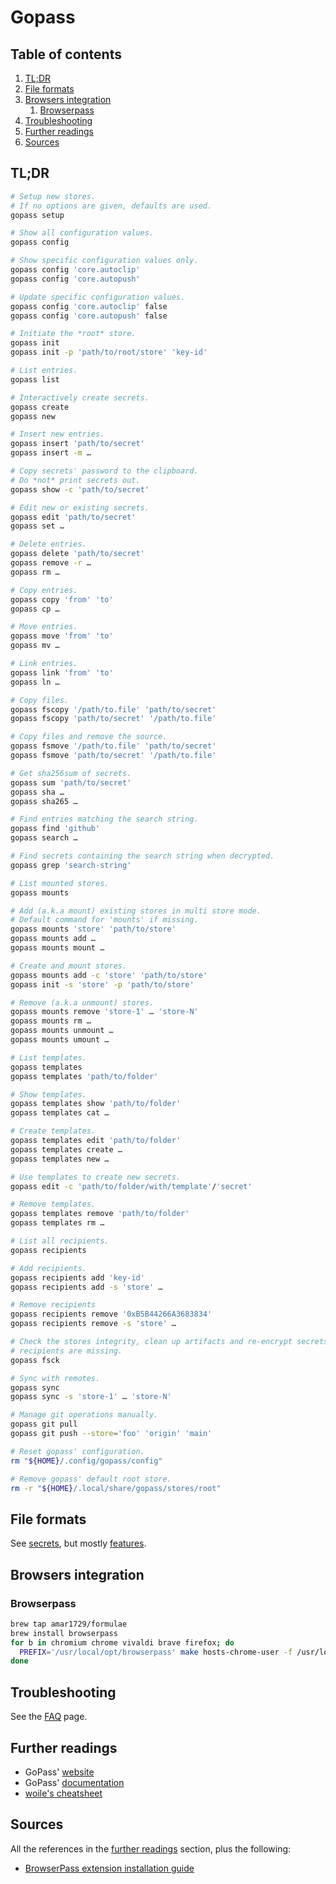 # Gopass

## Table of contents <!-- omit in toc -->

1. [TL;DR](#tldr)
1. [File formats](#file-formats)
1. [Browsers integration](#browsers-integration)
   1. [Browserpass](#browserpass)
1. [Troubleshooting](#troubleshooting)
1. [Further readings](#further-readings)
1. [Sources](#sources)

## TL;DR

```sh
# Setup new stores.
# If no options are given, defaults are used.
gopass setup

# Show all configuration values.
gopass config

# Show specific configuration values only.
gopass config 'core.autoclip'
gopass config 'core.autopush'

# Update specific configuration values.
gopass config 'core.autoclip' false
gopass config 'core.autopush' false

# Initiate the *root* store.
gopass init
gopass init -p 'path/to/root/store' 'key-id'

# List entries.
gopass list

# Interactively create secrets.
gopass create
gopass new

# Insert new entries.
gopass insert 'path/to/secret'
gopass insert -m …

# Copy secrets' password to the clipboard.
# Do *not* print secrets out.
gopass show -c 'path/to/secret'

# Edit new or existing secrets.
gopass edit 'path/to/secret'
gopass set …

# Delete entries.
gopass delete 'path/to/secret'
gopass remove -r …
gopass rm …

# Copy entries.
gopass copy 'from' 'to'
gopass cp …

# Move entries.
gopass move 'from' 'to'
gopass mv …

# Link entries.
gopass link 'from' 'to'
gopass ln …

# Copy files.
gopass fscopy '/path/to.file' 'path/to/secret'
gopass fscopy 'path/to/secret' '/path/to.file'

# Copy files and remove the source.
gopass fsmove '/path/to.file' 'path/to/secret'
gopass fsmove 'path/to/secret' '/path/to.file'

# Get sha256sum of secrets.
gopass sum 'path/to/secret'
gopass sha …
gopass sha265 …

# Find entries matching the search string.
gopass find 'github'
gopass search …

# Find secrets containing the search string when decrypted.
gopass grep 'search-string'

# List mounted stores.
gopass mounts

# Add (a.k.a mount) existing stores in multi store mode.
# Default command for 'mounts' if missing.
gopass mounts 'store' 'path/to/store'
gopass mounts add …
gopass mounts mount …

# Create and mount stores.
gopass mounts add -c 'store' 'path/to/store'
gopass init -s 'store' -p 'path/to/store'

# Remove (a.k.a unmount) stores.
gopass mounts remove 'store-1' … 'store-N'
gopass mounts rm …
gopass mounts unmount …
gopass mounts umount …

# List templates.
gopass templates
gopass templates 'path/to/folder'

# Show templates.
gopass templates show 'path/to/folder'
gopass templates cat …

# Create templates.
gopass templates edit 'path/to/folder'
gopass templates create …
gopass templates new …

# Use templates to create new secrets.
gopass edit -c 'path/to/folder/with/template'/'secret'

# Remove templates.
gopass templates remove 'path/to/folder'
gopass templates rm …

# List all recipients.
gopass recipients

# Add recipients.
gopass recipients add 'key-id'
gopass recipients add -s 'store' …

# Remove recipients
gopass recipients remove '0xB5B44266A3683834'
gopass recipients remove -s 'store' …

# Check the stores integrity, clean up artifacts and re-encrypt secrets if
# recipients are missing.
gopass fsck

# Sync with remotes.
gopass sync
gopass sync -s 'store-1' … 'store-N'

# Manage git operations manually.
gopass git pull
gopass git push --store='foo' 'origin' 'main'

# Reset gopass' configuration.
rm "${HOME}/.config/gopass/config"

# Remove gopass' default root store.
rm -r "${HOME}/.local/share/gopass/stores/root"
```

## File formats

See [secrets], but mostly [features].

## Browsers integration

### Browserpass

```sh
brew tap amar1729/formulae
brew install browserpass
for b in chromium chrome vivaldi brave firefox; do
  PREFIX='/usr/local/opt/browserpass' make hosts-chrome-user -f /usr/local/opt/browserpass/lib/browserpass/Makefile
done
```

## Troubleshooting

See the [FAQ] page.

## Further readings

- GoPass' [website]
- GoPass' [documentation]
- [woile's cheatsheet]

## Sources

All the references in the [further readings] section, plus the following:

- [BrowserPass extension installation guide]

<!-- project's references -->
[config]: https://github.com/gopasspw/gopass/blob/master/docs/config.md
[documentation]: https://github.com/gopasspw/gopass/tree/master/docs
[faq]: https://github.com/gopasspw/gopass/blob/master/docs/faq.md
[features]: https://github.com/gopasspw/gopass/blob/master/docs/features.md
[secrets]: https://github.com/gopasspw/gopass/blob/master/docs/secrets.md
[website]: https://www.gopass.pw/

<!-- internal references -->
[further readings]: #further-readings

<!-- external references -->
[browserpass extension installation guide]: https://github.com/browserpass/browserpass-extension#
[woile's cheatsheet]: https://woile.github.io/gopass-cheat-sheet/
